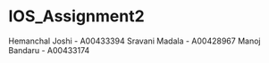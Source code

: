 # IOS_Assignment2

Hemanchal Joshi - A00433394 Sravani Madala - A00428967 Manoj Bandaru - A00433174
